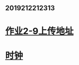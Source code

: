 
## 2019212212313



# [作业2-9上传地址](https://github.com/QiShoooooou/learnGit/tree/master)



# [时钟](DarkClock/index.html)
